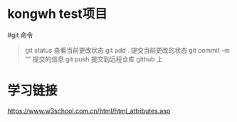 # kongwh test项目


#git 命令

> git status 查看当前更改状态
> git add .  提交当前更改的状态
> git commit -m ""  提交的信息
> git push 提交到远程仓库 github 上


# 学习链接
https://www.w3school.com.cn/html/html_attributes.asp